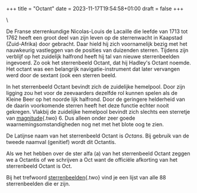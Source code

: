 +++
title = "Octant"
date = 2023-11-17T19:54:58+01:00
draft = false
+++

\

De Franse sterrenkundige Nicolas-Louis de Lacaille die leefde van 1713
tot 1762 heeft een groot deel van zijn leven op de sterrenwacht in
Kaapstad (Zuid-Afrika) door gebracht. Daar hield hij zich voornamelijk
bezig met het nauwkeurig vastleggen van de posities van duizenden
sterren. Tijdens zijn verblijf op het zuidelijk halfrond heeft hij tal
van nieuwe sterrenbeelden ingevoerd. Zo ook het sterrenbeeld Octant, dat
hij Hadley\'s Octant noemde. Het octant was een belangrijk
navigatie-instrument dat later vervangen werd door de sextant (ook een
sterren beeld.

In het sterrenbeeld Octant bevindt zich de zuidelijke hemelpool. Door
zijn ligging zou het voor de zeevaarders dezelfde rol kunnen spelen als
de Kleine Beer op het noorde lijk halfrond. Door de geringere helderheid
van de daarin voorkomende sterren heeft het deze functie echter nooit
gekregen. Vlakbij de zuidelijke hemelpool bevindt zich slechts een
sterretje van [magnitude](magnitud.html){.two} 6. Dus alleen onder zeer
goede waarnemingsomstandigheden nog net met het blote oog te zien.

De Latijnse naam van het sterrenbeeld Octant is *Octans*. Bij gebruik
van de tweede naamval (genitief) wordt dit Octantis.

Als we het hebben over de ster alfa (a) van het sterrenbeeld Octant
zeggen we a Octantis of we schrijven a Oct want de officiële afkorting
van het sterrenbeeld Octant is Oct.

Bij het trefwoord [sterrenbeelden](sterrenb.html){.two} vind je een
lijst van alle 88 sterrenbeelden die er zijn.
